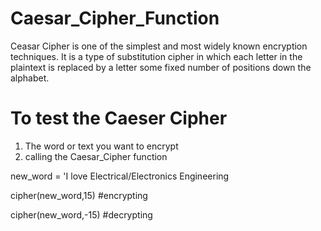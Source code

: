 # Caesar_Cipher_Function
Ceasar Cipher is one of the simplest and most widely known encryption techniques.  It is a type of substitution cipher in which each letter in the plaintext is replaced by a letter some fixed number of positions down the alphabet.

# To test the Caeser Cipher
1. The word or text you want to encrypt
2. calling the Caesar_Cipher function

new_word = 'I love Electrical/Electronics Engineering

cipher(new_word,15)  #encrypting

cipher(new_word,-15) #decrypting
